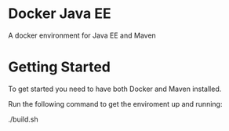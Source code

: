 # Docker Java EE
A docker environment for Java EE and Maven

# Getting Started
To get started you need to have both Docker and Maven installed.

Run the following command to get the enviroment up and running:

./build.sh

